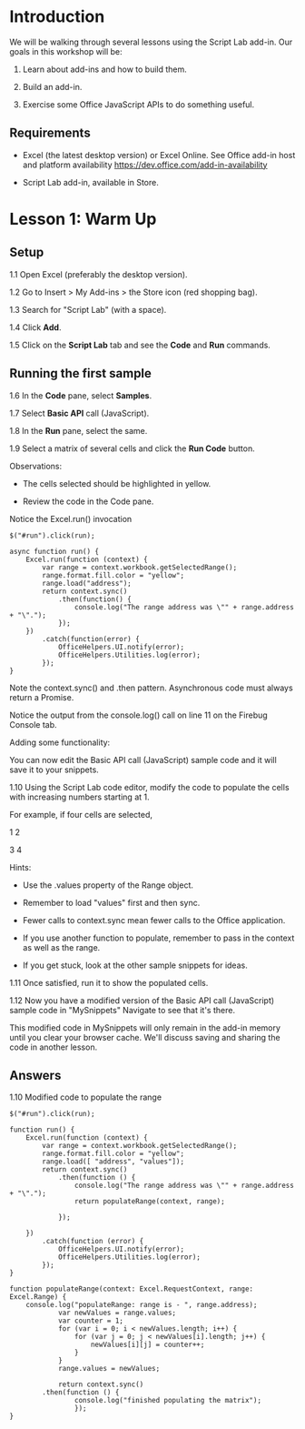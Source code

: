 # Introduction 
We will be walking through several lessons using the Script Lab add-in. Our goals in this workshop will be:

1.  Learn about add-ins and how to build them.

2.  Build an add-in.

3.  Exercise some Office JavaScript APIs to do something useful.

## Requirements

-   Excel (the latest desktop version) or Excel Online. See Office add-in host and platform availability <https://dev.office.com/add-in-availability>

-   Script Lab add-in, available in Store.

# Lesson 1: Warm Up


## Setup

1.1 Open Excel (preferably the desktop version).

1.2 Go to Insert > My Add-ins > the Store icon (red shopping bag).

1.3 Search for "Script Lab" (with a space).

1.4 Click **Add**.

1.5 Click on the **Script Lab** tab and see the  **Code** and **Run** commands.


## Running the first sample

1.6 In the **Code** pane, select **Samples**.

1.7 Select **Basic API** call (JavaScript).

1.8 In the **Run** pane, select the same.

1.9 Select a matrix of several cells and click the **Run Code** button.

Observations:

-   The cells selected should be highlighted in yellow.

-   Review the code in the Code pane.

Notice the Excel.run() invocation

```
$("#run").click(run);

async function run() {
    Excel.run(function (context) {
        var range = context.workbook.getSelectedRange();
        range.format.fill.color = "yellow";
        range.load("address");
        return context.sync()
            .then(function() {
                console.log("The range address was \"" + range.address + "\".");
            });
    })
        .catch(function(error) {
            OfficeHelpers.UI.notify(error);
            OfficeHelpers.Utilities.log(error);
        });
}

```
Note the context.sync() and .then pattern. Asynchronous code must always
return a Promise.

Notice the output from the console.log() call on line 11 on the Firebug
Console tab.

Adding some functionality:

You can now edit the Basic API call (JavaScript) sample code and it will save it to your snippets.

1.10 Using the Script Lab code editor, modify the code to populate the cells with increasing numbers starting at 1.

For example, if four cells are selected,

1 2

3 4

Hints:

-   Use the .values property of the Range object.

-   Remember to load "values" first and then sync.

-   Fewer calls to context.sync mean fewer calls to the
    Office application.

-   If you use another function to populate, remember to pass in the
    context as well as the range.

-   If you get stuck, look at the other sample snippets for ideas.

1.11 Once satisfied, run it to show the populated cells.

1.12 Now you have a modified version of the Basic API call (JavaScript) sample code in "MySnippets"
Navigate to see that it's there.

This modified code in MySnippets will only remain in the add-in memory
until you clear your browser cache. We'll discuss saving and sharing the
code in another lesson.

## Answers

1.10 Modified code to populate the range

```
$("#run").click(run);

function run() {
    Excel.run(function (context) {
        var range = context.workbook.getSelectedRange();
        range.format.fill.color = "yellow";
        range.load([ "address", "values"]);
        return context.sync()
            .then(function () {
                console.log("The range address was \"" + range.address + "\".");
                return populateRange(context, range);

            });

    })
        .catch(function (error) {
            OfficeHelpers.UI.notify(error);
            OfficeHelpers.Utilities.log(error);
        });
}

function populateRange(context: Excel.RequestContext, range: Excel.Range) {
    console.log("populateRange: range is - ", range.address);
            var newValues = range.values;
            var counter = 1;
            for (var i = 0; i < newValues.length; i++) {
                for (var j = 0; j < newValues[i].length; j++) {
                    newValues[i][j] = counter++;
                }
            }
            range.values = newValues;

            return context.sync()
	    .then(function () {
			    console.log("finished populating the matrix");
			    });
}
```
